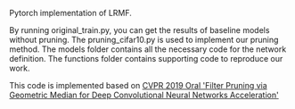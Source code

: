 
Pytorch implementation of LRMF.


By running original_train.py, you can get the results of baseline models without pruning. The pruning_cifar10.py is used to implement our pruning method. The models folder contains all the necessary code for the network definition. The functions folder contains supporting code to reproduce our work.

This code is implemented based on [CVPR 2019 Oral 'Filter Pruning via Geometric Median for Deep Convolutional Neural Networks Acceleration'](http://openaccess.thecvf.com/content_CVPR_2019/html/He_Filter_Pruning_via_Geometric_Median_for_Deep_Convolutional_Neural_Networks_CVPR_2019_paper.html)
